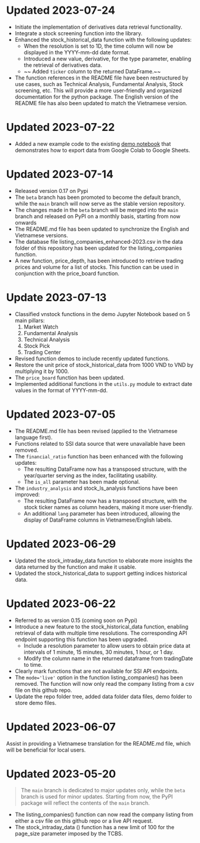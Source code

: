 # Updated 2023-07-24
- Initiate the implementation of derivatives data retrieval functionality.
- Integrate a stock screening function into the library.
- Enhanced the stock_historical_data function with the following updates:
  - When the resolution is set to 1D, the time column will now be displayed in the YYYY-mm-dd date format.
  - Introduced a new value, derivative, for the type parameter, enabling the retrieval of derivatives data.
  - ~~ Added `ticker` column to the returned DataFrame.~~
- The function references in the README file have been restructured by use cases, such as Technical Analysis, Fundamental Analysis, Stock screening, etc. This will provide a more user-friendly and organized documentation for the python package. The English version of the README file has also been updated to match the Vietnamese version.

# Updated 2023-07-22
- Added a new example code to the existing [demo notebook](https://github.com/thinh-vu/vnstock/blob/beta/demo/gen2_vnstock_demo_index_all_functions_testing_2023.ipynb) that demonstrates how to export data from Google Colab to Google Sheets.

# Updated 2023-07-14
- Released version 0.17 on Pypi
- The `beta` branch has been promoted to become the default branch, while the `main` branch will now serve as the stable version repository.
- The changes made in the `beta` branch will be merged into the `main` branch and released on PyPI on a monthly basis, starting from now onwards
- The README.md file has been updated to synchronize the English and Vietnamese versions.
- The database file listing_companies_enhanced-2023.csv in the data folder of this repository has been updated for the listing_companies function.
- A new function, price_depth, has been introduced to retrieve trading prices and volume for a list of stocks. This function can be used in conjunction with the price_board function.

# Update 2023-07-13
- Classified vnstock functions in the demo Jupyter Notebook based on 5 main pillars:
  1. Market Watch
  2. Fundamental Analysis
  3. Technical Analysis
  4. Stock Pick
  5. Trading Center
- Revised function demos to include recently updated functions.
- Restore the unit price of stock_historical_data from 1000 VND to VND by multiplying it by 1000.
- The `price_board` function has been updated.
- Implemented additional functions in the `utils.py` module to extract date values in the format of YYYY-mm-dd.

# Updated 2023-07-05
- The README.md file has been revised (applied to the Vietnamese language first).
- Functions related to SSI data source that were unavailable have been removed.
- The `financial_ratio` function has been enhanced with the following updates:
  - The resulting DataFrame now has a transposed structure, with the year/quarter serving as the index, facilitating usability.
  - The `is_all` parameter has been made optional.
- The `industry_analysis` and stock_ls_analysis functions have been improved:
  - The resulting DataFrame now has a transposed structure, with the stock ticker names as column headers, making it more user-friendly.
  - An additional `lang` parameter has been introduced, allowing the display of DataFrame columns in Vietnamese/English labels.

# Updated 2023-06-29
- Updated the stock_intraday_data function to elaborate more insights the data returned by the function and make it usable.
- Updated the stock_historical_data to support getting indices historical data.

# Updated 2023-06-22
- Referred to as version 0.15 (coming soon on Pypi)
- Introduce a new feature to the stock_historical_data function, enabling retrieval of data with multiple time resolutions. The corresponding API endpoint supporting this function has been upgraded.
  - Include a resolution parameter to allow users to obtain price data at intervals of 1 minute, 15 minutes, 30 minutes, 1 hour, or 1 day.
  - Modify the column name in the returned dataframe from tradingDate to time.
- Clearly mark functions that are not available for SSI API endpoints.
- The `mode='live'` option in the function listing_companies() has been removed. The function will now only read the company listing from a csv file on this github repo.
- Update the repo folder tree, added data folder data files, demo folder to store demo files.

# Updated 2023-06-07
Assist in providing a Vietnamese translation for the README.md file, which will be beneficial for local users.

# Updated 2023-05-20
> The `main` branch is dedicated to major updates only, while the `beta` branch is used for minor updates. Starting from now, the PyPI package will reflect the contents of the `main` branch.

- The listing_companies() function can now read the company listing from either a csv file on this github repo or a live API request.
- The stock_intraday_data () function has a new limit of 100 for the page_size parameter imposed by the TCBS.